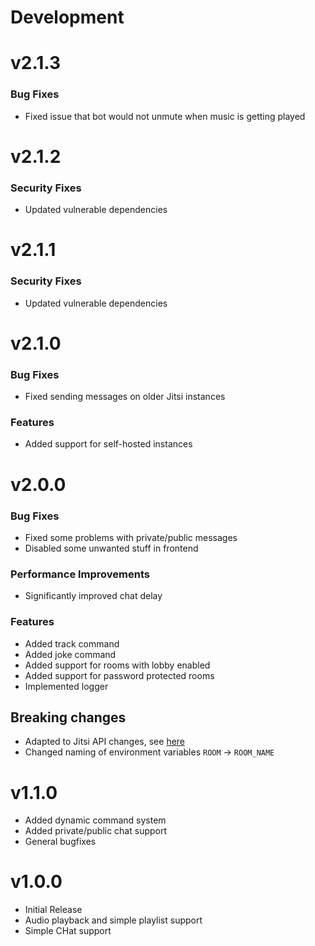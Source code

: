 # Development

# v2.1.3

### Bug Fixes
* Fixed issue that bot would not unmute when music is getting played

# v2.1.2

### Security Fixes
* Updated vulnerable dependencies

# v2.1.1

### Security Fixes
* Updated vulnerable dependencies

# v2.1.0

### Bug Fixes
* Fixed sending messages on older Jitsi instances

### Features
* Added support for self-hosted instances

# v2.0.0

### Bug Fixes
* Fixed some problems with private/public messages
* Disabled some unwanted stuff in frontend

### Performance Improvements
* Significantly improved chat delay

### Features
* Added track command
* Added joke command
* Added support for rooms with lobby enabled
* Added support for password protected rooms
* Implemented logger

## Breaking changes
* Adapted to Jitsi API changes, see [here](https://github.com/jitsi/jitsi-meet/issues/9098)
* Changed naming of environment variables `ROOM` -> `ROOM_NAME`

# v1.1.0
* Added dynamic command system
* Added private/public chat support
* General bugfixes

# v1.0.0
* Initial Release
* Audio playback and simple playlist support
* Simple CHat support
